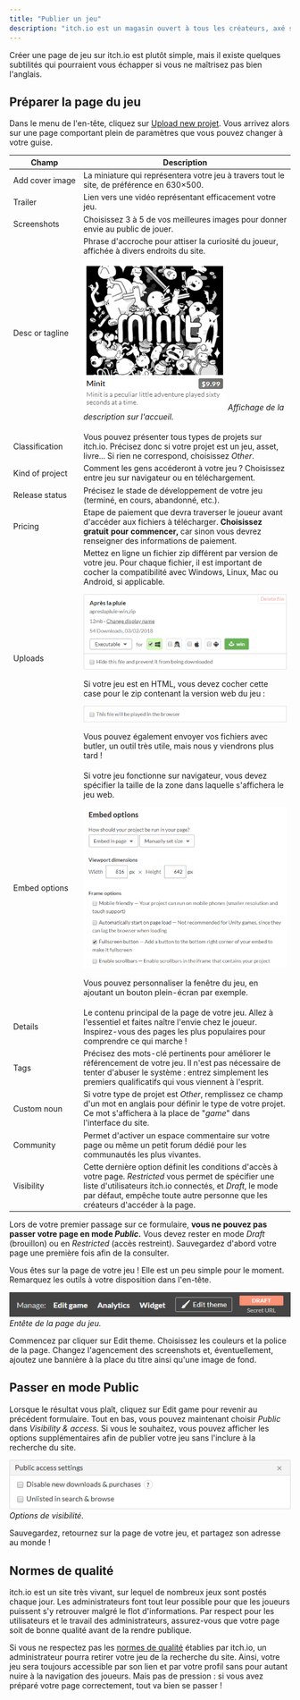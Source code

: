 ```yaml
---
title: "Publier un jeu"
description: "itch.io est un magasin ouvert à tous les créateurs, axé sur les jeux indépendants. Tout le monde peut devenir vendeur, concevoir ses pages et publier son contenu."
---
```


Créer une page de jeu sur itch.io est plutôt simple, mais il existe quelques subtilités qui pourraient vous échapper si vous ne maîtrisez pas bien l'anglais.

## Préparer la page du jeu

Dans le menu de l'en-tête, cliquez sur [Upload new projet](https://itch.io/game/new). Vous arrivez alors sur une page comportant plein de paramètres que vous pouvez changer à votre guise.

Champ          | Description
---------------|-------------
Add cover image| La miniature qui représentera votre jeu à travers tout le site, de préférence en 630×500.
Trailer        | Lien vers une vidéo représentant efficacement votre jeu.
Screenshots    | Choisissez 3 à 5 de vos meilleures images pour donner envie au public de jouer.
Desc or tagline| Phrase d'accroche pour attiser la curiosité du joueur, affichée à divers endroits du site. <p> ![](./minit.png) *Affichage de la description sur l'accueil.*
Classification | Vous pouvez présenter tous types de projets sur itch.io. Précisez donc si votre projet est un jeu, asset, livre... Si rien ne correspond, choisissez *Other*.
Kind of project| Comment les gens accéderont à votre jeu ? Choisissez entre jeu sur navigateur ou en téléchargement.
Release status | Précisez le stade de développement de votre jeu (terminé, en cours, abandonné, etc.).
Pricing        | Etape de paiement que devra traverser le joueur avant d'accéder aux fichiers à télécharger. **Choisissez gratuit pour commencer,** car sinon vous devrez renseigner des informations de paiement.
Uploads        | Mettez en ligne un fichier zip différent par version de votre jeu. Pour chaque fichier, il est important de cocher la compatibilité avec Windows, Linux, Mac ou Android, si applicable. <p> ![](./apres-la-pluie.png) <p> Si votre jeu est en HTML, vous devez cocher cette case pour le zip contenant la version web du jeu : <p> ![](./browser-game.png) <p> Vous pouvez également envoyer vos fichiers avec butler, un outil très utile, mais nous y viendrons plus tard !
Embed options  | Si votre jeu fonctionne sur navigateur, vous devez spécifier la taille de la zone dans laquelle s'affichera le jeu web. <p> ![](./embed-options.png) <p> Vous pouvez personnaliser la fenêtre du jeu, en ajoutant un bouton plein-écran par exemple.
Details        | Le contenu principal de la page de votre jeu. Allez à l'essentiel et faites naître l'envie chez le joueur. Inspirez-vous des pages les plus populaires pour comprendre ce qui marche !
Tags           | Précisez des mots-clé pertinents pour améliorer le référencement de votre jeu. Il n'est pas nécessaire de tenter d'abuser le système : entrez simplement les premiers qualificatifs qui vous viennent à l'esprit.
Custom noun    | Si votre type de projet est *Other*, remplissez ce champ d'un mot en anglais pour définir le type de votre projet. Ce mot s'affichera à la place de "*game*" dans l'interface du site.
Community      | Permet d'activer un espace commentaire sur votre page ou même un petit forum dédié pour les communautés les plus vivantes.
Visibility     | Cette dernière option définit les conditions d'accès à votre page. *Restricted* vous permet de spécifier une liste d'utilisateurs itch.io connectés, et *Draft*, le mode par défaut, empêche toute autre personne que les créateurs d'accéder à la page.

Lors de votre premier passage sur ce formulaire, **vous ne pouvez pas passer votre page en mode *Public*.** Vous devez rester en mode *Draft* (brouillon) ou en *Restricted* (accès restreint). Sauvegardez d'abord votre page une première fois afin de la consulter.

Vous êtes sur la page de votre jeu ! Elle est un peu simple pour le moment. Remarquez les outils à votre disposition dans l'en-tête.

![](./entete-jeu.png)
*Entête de la page du jeu.*

Commencez par cliquer sur Edit theme. Choisissez les couleurs et la police de la page. Changez l'agencement des screenshots et, éventuellement, ajoutez une bannière à la place du titre ainsi qu'une image de fond.

## Passer en mode Public

Lorsque le résultat vous plaît, cliquez sur Edit game pour revenir au précédent formulaire. Tout en bas, vous pouvez maintenant choisir *Public* dans *Visibility & access*. Si vous le souhaitez, vous pouvez afficher les options supplémentaires afin de publier votre jeu sans l'inclure à la recherche du site.

![](./options-visibilite.png)
*Options de visibilité.*

Sauvegardez, retournez sur la page de votre jeu, et partagez son adresse au monde !

## Normes de qualité

itch.io est un site très vivant, sur lequel de nombreux jeux sont postés chaque jour. Les administrateurs font tout leur possible pour que les joueurs puissent s'y retrouver malgré le flot d'informations. Par respect pour les utilisateurs et le travail des administrateurs, assurez-vous que votre page soit de bonne qualité avant de la rendre publique.

Si vous ne respectez pas les [normes de qualité](https://itch.io/docs/creators/quality-guidelines) établies par itch.io, un administrateur pourra retirer votre jeu de la recherche du site. Ainsi, votre jeu sera toujours accessible par son lien et par votre profil sans pour autant nuire à la navigation des joueurs. Mais pas de pression : si vous avez préparé votre page correctement, tout va bien se passer !
